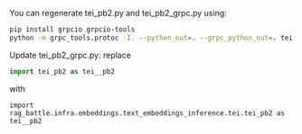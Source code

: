 You can regenerate tei_pb2.py and tei_pb2_grpc.py using:

```bash
pip install grpcio grpcio-tools
python -m grpc_tools.protoc -I. --python_out=. --grpc_python_out=. tei.proto
```

Update tei_pb2_grpc.py:
replace

```python
import tei_pb2 as tei__pb2
```

with

```text
import rag_battle.infra.embeddings.text_embeddings_inference.tei.tei_pb2 as tei__pb2
```